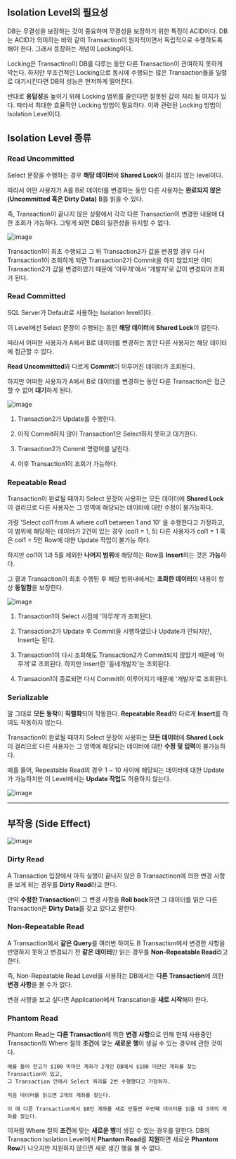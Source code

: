 ## Isolation Level의 필요성

 DB는 무결성을 보장하는 것이 중요하며 무결성을 보장하기 위한 특징이 ACID이다. DB는 ACID가 의미하는 바와 같이 Transaction이 원자적이면서
 독립적으로 수행하도록 해야 한다. 그래서 등장하는 개념이 Locking이다.
 
 Locking은 Transactino이 DB를 다루는 동안 다른 Transaction이 관여하지 못하게 막는다. 하지만 무조건적인 Locking으로 동시에 수행되는 많은
 Transaction들을 일렬로 대기시킨다면 DB의 성능은 현저하게 떨어진다.
 
 반대로 **응답성**을 높이기 위해 Locking 범위를 줄인다면 잘못된 값이 처리 될 여지가 있다. 따라서 최대한 효율적인 Locking 방법이 필요하다.
 이와 관련된 Locking 방법이 Isolation Level이다.
 
## Isolation Level 종류

### Read Uncommitted

 Select 문장을 수행하는 경우 **해당 데이터**에 **Shared Lock**이 걸리지 않는 level이다.
 
 따라서 어떤 사용자가 A를 B로 데이터를 변경하는 동안 다른 사용자는 **완료되지 않은 (Uncommitted 혹은 Dirty Data)** B를 읽을 수 있다.
 
 즉, Transaction이 끝나지 않은 상황에서 각각 다른 Transaction이 변경한 내용에 대한 조회가 가능하다. 그렇게 되면 DB의 일관성을 유지할 수 없다.
 
 ![image](https://user-images.githubusercontent.com/32594290/102317247-8e5f2880-3fba-11eb-8e7a-600aff443e12.png)
 
 Transaction1이 최초 수행되고 그 뒤 Transaction2가 값을 변경할 경우 다시 Transaction1이 조회하게 되면 Transaction2가 Commit을 하지 않았지만
 이미 Transaction2가 값을 변경하였기 때문에 '아무개'에서 '개발자'로 값이 변경되어 조회가 된다.
 
 
### Read Committed

 SQL Server가 Default로 사용하는 Isolation level이다.
 
 이 Level에선 Select 문장이 수행되는 동안 **해당 데이터**에 **Shared Lock**이 걸린다.
 
 따라서 어떠한 사용자가 A에서 B로 데이터를 변경하는 동안 다른 사용자는 해당 데이터에 접근할 수 없다. 
 
 **Read Uncommitted**와 다르게 **Commit**이 이루어진 데이터가 조회된다.
 
 하지만 어떠한 사용자가 A에서 B로 데이터를 변경하는 동안 다른 Transaction은 접근할 수 없어 **대기**하게 된다.
 
![image](https://user-images.githubusercontent.com/32594290/102317499-fada2780-3fba-11eb-95b1-dbcb81531c69.png)

 1. Transaction2가 Update를 수행한다.
 
 2. 아직 Commit하지 않아 Transaction1은 Select하지 못하고 대기한다.
 
 3. Transaction2가 Commit 명령어를 날린다.
 
 4. 이후 Transaction1이 조회가 가능하다.
 
### Repeatable Read

 Transaction이 완료될 때까지 Select 문장이 사용하는 모든 데이터에 **Shared Lock**이 걸리므로 다른 사용자는 그 영역에 해당되는
 데이터에 대한 수정이 불가능하다.
 
 가령 'Select col1 from A where col1 between 1 and 10' 을 수행한다고 가정하고, 이 범위에 해당하는 데이터가 2건이 있는 경우 (col1 = 1, 5)
 다른 사용자가 col1 = 1 혹은 col1 = 5인 Row에 대한 Update 작업이 불가능 하다.
 
 하지만 col1이 1과 5를 제외한 **나머지 범위**에 해당하는 Row를 **Insert**하는 것은 **가능**하다.
 
 그 결과 Transaction이 최초 수행된 후 해당 범위내에서는 **조회한 데이터**의 내용이 항상 **동일함**을 보장한다.
 
 ![image](https://user-images.githubusercontent.com/32594290/102317836-9ff50000-3fbb-11eb-95e5-3d53420cbb95.png)

 1. Transaction1이 Select 시점에 '아무개'가 조회된다.
 
 2. Transaction2가 Update 후 Commit을 시행하였으나 Update가 안되지만, Insert는 된다.
 
 3. Transaction1이 다시 조회해도 Transaction2가 Commit되지 않았기 때문에 '아무개'로 조회된다. 하지만 Insert한 '동네개발자'는 조회된다.
 
 4. Transacion1이 종료되면 다시 Commit이 이루어지기 때문에 '개발자'로 조회된다.
 
 
### Serializable

 말 그대로 **모든 동작**이 **직렬화**되어 작동한다. **Repeatable Read**와 다르게 **Insert**를 하여도 작동하지 않는다.
 
 Transaction이 완료될 때까지 Select 문장이 사용하는 **모든 데이터**에 **Shared Lock**이 걸리므로 다른 사용자는 그 영역에 해당되는
 데이터에 대한 **수정 및 입력**이 불가능하다.
 
 예를 들어, Repeatable Read의 경우 1 ~ 10 사이에 해당되는 데이터에 대한 Update가 가능하지만 이 Level에서는 **Update 작업**도 허용하지 않는다.
 
 ![image](https://user-images.githubusercontent.com/32594290/102318080-13970d00-3fbc-11eb-9c6c-d03a2a7fe3fb.png)

- - -

## 부작용 (Side Effect)

 ![image](https://user-images.githubusercontent.com/32594290/102318108-1d207500-3fbc-11eb-97de-d4eb69d2d9af.png)


### Dirty Read
 
 A Transaction 입장에서 아직 실행이 끝나지 않은 B Transactinon에 의한 변경 사항을 보게 되는 경우를 **Dirty Read**라고 한다.
 
 만약 **수정한 Transaction**이 그 변경 사항을 **Roll back**하면 그 데이터를 읽은 다른 Transaction은 **Dirty Data**를 갖고 있다고 말한다.
 
### Non-Repeatable Read

 A Transaction에서 **같은 Query**를 여러번 하여도 B Transaction에서 변경한 사항을 반영하지 못하고 변경되기 전 **같은 데이터**만 읽는 경우를
 **Non-Repeatable Read**라고 한다.
 
 즉, Non-Repeatable Read Level을 사용하는 DB에서는 **다른 Transaction**에 의한 **변경 사항**을 볼 수가 없다.
 
 변경 사항을 보고 싶다면 Application에서 Transcation을 **새로 시작**해야 한다.
 
### Phantom Read

 Phantom Read는 **다른 Transaction**에 의한 **변경 사항**으로 인해 현재 사용중인 Transaction의 Where 절의 **조건**에 맞는 **새로운 행**이
 생길 수 있는 경우에 관한 것이다.
 
 ``` 
 예를 들어 잔고가 $100 미마인 계좌가 2개인 DB에서 $100 미만인 계좌를 찾는 Transaction이 있고, 
 그 Transaction 안에서 Select 쿼리를 2번 수행했다고 가정하자.
 
 처음 데이터를 읽으면 2개의 계좌를 찾는다.
 
 이 때 다른 Transaction에서 $0인 계좌를 새로 만들면 두번째 데이터를 읽을 때 3개의 계좌를 찾는다.
 ```
 
 이처럼 Where 절의 **조건**에 맞는 **새로운 행**이 생길 수 있는 경우를 말한다. DB의 Transaction Isolation Level에서 **Phantom Read**를
 **지원**하면 새로운 **Phantom Row**가 나오지만 지원하지 않으면 새로 생긴 행을 볼 수 없다.

